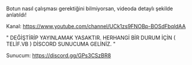 Botun nasıl çalışması gerektiğini bilmiyorsan, videoda detaylı şekilde anlatıldı!

Kanal: https://www.youtube.com/channel/UCk1zs9FNOBp-BOSdFbqldAA

" DEĞİŞTİRİP YAYINLAMAK YASAKTIR. HERHANGİ BİR DURUM İÇİN ( TELİF.VB ) DİSCORD SUNUCUMA GELİNİZ. "

Sunucum: https://discord.gg/GPs3CSzBR8